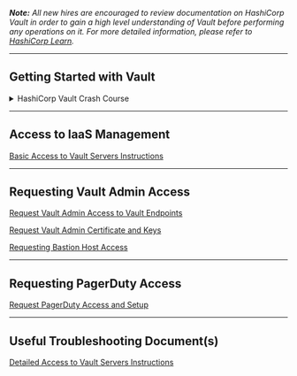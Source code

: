 _**Note:** All new hires are encouraged to review documentation on HashiCorp Vault in order to gain a high level understanding of Vault before performing any operations on it. For more detailed information, please refer to [HashiCorp Learn](https://learn.hashicorp.com/collections/vault/getting-started)._



***


## Getting Started with Vault

<details>
<summary>HashiCorp Vault Crash Course</summary>


[1. Introduction to Vault](https://github.ibm.com/gensec/OperatorVault-Wiki/wiki/Introduction-to-HashiCorp-Vault)

[2. Vault Architecture](https://github.ibm.com/gensec/OperatorVault-Wiki/wiki/Vault-Architecture)

</details>




***

## Access to IaaS Management

[Basic Access to Vault Servers Instructions](https://github.ibm.com/gensec/OperatorVault-Wiki/wiki/Vault-Access#--access-to-iaas-management--)




***

## Requesting Vault Admin Access

[Request Vault Admin Access to Vault Endpoints](https://github.ibm.com/gensec/OperatorVault-Wiki/wiki/Raising-Jira-Tickets-for-Vault-Admin-Access-to-Vault-Endpoints)

[Request Vault Admin Certificate and Keys](https://github.ibm.com/gensec/OperatorVault-Wiki/wiki/Raising-Jira-Tickets-for-Vault-Admin-Certificates-and-Keys)

[Requesting Bastion Host Access](https://confluence.softlayer.local/pages/viewpage.action?spaceKey=HELPDESKPUB&title=AccessHub+-+Requesting+New+or+Modify+Access+With+Bastion+Host+Access)




***

## Requesting PagerDuty Access

[Request PagerDuty Access and Setup](https://github.ibm.com/gensec/OperatorVault-Wiki/wiki/PagerDuty-Setup)




***

## Useful Troubleshooting Document(s)

[Detailed Access to Vault Servers Instructions](https://confluence.swg.usma.ibm.com:8445/pages/viewpage.action?spaceKey=OKB&title=SL+Active+Directory+Group+Mapping+and+Access+for+VPC+NextGen+IaaS+VPC#SLActiveDirectoryGroupMappingandAccessforVPCNextGenIaaSVPC-NGVPCGroups(WhatisinuseinSALTtoday))

